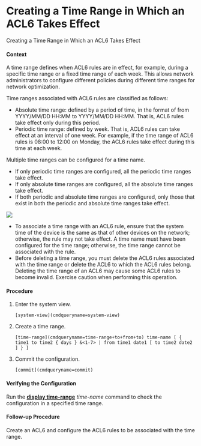Creating a Time Range in Which an ACL6 Takes Effect
===================================================

Creating a Time Range in Which an ACL6 Takes Effect

#### Context

A time range defines when ACL6 rules are in effect, for example, during a specific time range or a fixed time range of each week. This allows network administrators to configure different policies during different time ranges for network optimization.

Time ranges associated with ACL6 rules are classified as follows:

* Absolute time range: defined by a period of time, in the format of from YYYY/MM/DD HH:MM to YYYY/MM/DD HH:MM. That is, ACL6 rules take effect only during this period.
* Periodic time range: defined by week. That is, ACL6 rules can take effect at an interval of one week. For example, if the time range of ACL6 rules is 08:00 to 12:00 on Monday, the ACL6 rules take effect during this time at each week.

Multiple time ranges can be configured for a time name.

* If only periodic time ranges are configured, all the periodic time ranges take effect.
* If only absolute time ranges are configured, all the absolute time ranges take effect.
* If both periodic and absolute time ranges are configured, only those that exist in both the periodic and absolute time ranges take effect.

![](public_sys-resources/caution_3.0-en-us.png) 

* To associate a time range with an ACL6 rule, ensure that the system time of the device is the same as that of other devices on the network; otherwise, the rule may not take effect. A time name must have been configured for the time range; otherwise, the time range cannot be associated with the rule.
* Before deleting a time range, you must delete the ACL6 rules associated with the time range or delete the ACL6 to which the ACL6 rules belong. Deleting the time range of an ACL6 may cause some ACL6 rules to become invalid. Exercise caution when performing this operation.


#### Procedure

1. Enter the system view.
   
   
   ```
   [system-view](cmdqueryname=system-view)
   ```
2. Create a time range.
   
   
   ```
   [time-range](cmdqueryname=time-range+to+from+to) time-name [ { time1 to time2 { days } &<1-7> | from time1 date1 [ to time2 date2 ] } ]
   ```
3. Commit the configuration.
   
   
   ```
   [commit](cmdqueryname=commit)
   ```

#### Verifying the Configuration

Run the [**display time-range**](cmdqueryname=display+time-range) *time-name* command to check the configuration in a specified time range.


#### Follow-up Procedure

Create an ACL6 and configure the ACL6 rules to be associated with the time range.